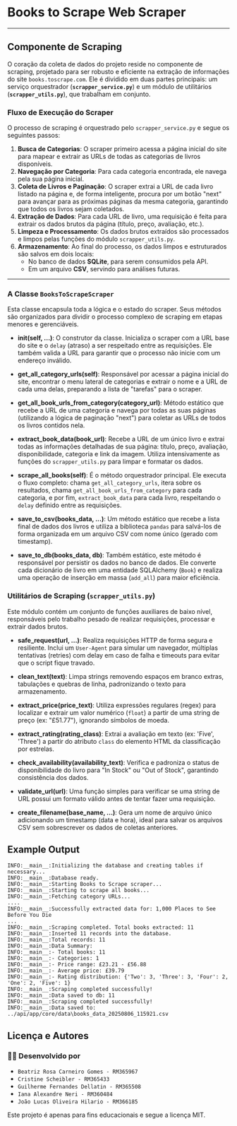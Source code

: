 # Books to Scrape Web Scraper

-----------------------------------

## Componente de Scraping

O coração da coleta de dados do projeto reside no componente de scraping, projetado para ser robusto e eficiente na extração de informações do site `books.toscrape.com`. Ele é dividido em duas partes principais: um serviço orquestrador (**`scrapper_service.py`**) e um módulo de utilitários (**`scrapper_utils.py`**), que trabalham em conjunto.

### Fluxo de Execução do Scraper

O processo de scraping é orquestrado pelo `scrapper_service.py` e segue os seguintes passos:

1.  **Busca de Categorias**: O scraper primeiro acessa a página inicial do site para mapear e extrair as URLs de todas as categorias de livros disponíveis.
2.  **Navegação por Categoria**: Para cada categoria encontrada, ele navega pela sua página inicial.
3.  **Coleta de Livros e Paginação**: O scraper extrai a URL de cada livro listado na página e, de forma inteligente, procura por um botão "next" para avançar para as próximas páginas da mesma categoria, garantindo que todos os livros sejam coletados.
4.  **Extração de Dados**: Para cada URL de livro, uma requisição é feita para extrair os dados brutos da página (título, preço, avaliação, etc.).
5.  **Limpeza e Processamento**: Os dados brutos extraídos são processados e limpos pelas funções do módulo `scrapper_utils.py`.
6.  **Armazenamento**: Ao final do processo, os dados limpos e estruturados são salvos em dois locais:
    * No banco de dados **SQLite**, para serem consumidos pela API.
    * Em um arquivo **CSV**, servindo para análises futuras.

-----------------------------------

### A Classe `BooksToScrapeScraper`

Esta classe encapsula toda a lógica e o estado do scraper. Seus métodos são organizados para dividir o processo complexo de scraping em etapas menores e gerenciáveis.

- **__init__(self, ...)**: O construtor da classe. Inicializa o scraper com a URL base do site e o `delay` (atraso) a ser respeitado entre as requisições. Ele também valida a URL para garantir que o processo não inicie com um endereço inválido.


- **get_all_category_urls(self)**: Responsável por acessar a página inicial do site, encontrar o menu lateral de categorias e extrair o nome e a URL de cada uma delas, preparando a lista de "tarefas" para o scraper.


- **get_all_book_urls_from_category(category_url)**: Método estático que recebe a URL de uma categoria e navega por todas as suas páginas (utilizando a lógica de paginação "next") para coletar as URLs de todos os livros contidos nela.


- **extract_book_data(book_url)**: Recebe a URL de um único livro e extrai todas as informações detalhadas de sua página: título, preço, avaliação, disponibilidade, categoria e link da imagem. Utiliza intensivamente as funções do `scrapper_utils.py` para limpar e formatar os dados.


- **scrape_all_books(self)**: É o método orquestrador principal. Ele executa o fluxo completo: chama `get_all_category_urls`, itera sobre os resultados, chama `get_all_book_urls_from_category` para cada categoria, e por fim, `extract_book_data` para cada livro, respeitando o `delay` definido entre as requisições.


- **save_to_csv(books_data, ...)**: Um método estático que recebe a lista final de dados dos livros e utiliza a biblioteca `pandas` para salvá-los de forma organizada em um arquivo CSV com nome único (gerado com timestamp).


- **save_to_db(books_data, db)**: Também estático, este método é responsável por persistir os dados no banco de dados. Ele converte cada dicionário de livro em uma entidade SQLAlchemy (`Book`) e realiza uma operação de inserção em massa (`add_all`) para maior eficiência.

### Utilitários de Scraping (`scrapper_utils.py`)

Este módulo contém um conjunto de funções auxiliares de baixo nível, responsáveis pelo trabalho pesado de realizar requisições, processar e extrair dados brutos.

- **safe_request(url, ...)**: Realiza requisições HTTP de forma segura e resiliente. Inclui um `User-Agent` para simular um navegador, múltiplas tentativas (retries) com delay em caso de falha e timeouts para evitar que o script fique travado.


- **clean_text(text)**: Limpa strings removendo espaços em branco extras, tabulações e quebras de linha, padronizando o texto para armazenamento.


- **extract_price(price_text)**: Utiliza expressões regulares (regex) para localizar e extrair um valor numérico (`float`) a partir de uma string de preço (ex: "£51.77"), ignorando símbolos de moeda.


- **extract_rating(rating_class)**: Extrai a avaliação em texto (ex: 'Five', 'Three') a partir do atributo `class` do elemento HTML da classificação por estrelas.


- **check_availability(availability_text)**: Verifica e padroniza o status de disponibilidade do livro para "In Stock" ou "Out of Stock", garantindo consistência dos dados.


- **validate_url(url)**: Uma função simples para verificar se uma string de URL possui um formato válido antes de tentar fazer uma requisição.


- **create_filename(base_name, ...)**: Gera um nome de arquivo único adicionando um timestamp (data e hora), ideal para salvar os arquivos CSV sem sobrescrever os dados de coletas anteriores.

## Example Output

```
INFO:__main__:Initializing the database and creating tables if necessary...
INFO:__main__:Database ready.
INFO:__main__:Starting Books to Scrape scraper...
INFO:__main__:Starting to scrape all books...
INFO:__main__:Fetching category URLs...
....
INFO:__main__:Successfully extracted data for: 1,000 Places to See Before You Die
...
INFO:__main__:Scraping completed. Total books extracted: 11
INFO:__main__:Inserted 11 records into the database.
INFO:__main__:Total records: 11
INFO:__main__:Data Summary:
INFO:__main__:- Total books: 11
INFO:__main__:- Categories: 1
INFO:__main__:- Price range: £23.21 - £56.88
INFO:__main__:- Average price: £39.79
INFO:__main__:- Rating distribution: {'Two': 3, 'Three': 3, 'Four': 2, 'One': 2, 'Five': 1}
INFO:__main__:Scraping completed successfully!
INFO:__main__:Data saved to db: 11
INFO:__main__:Scraping completed successfully!
INFO:__main__:Data saved to: ../api/app/core/data\books_data_20250806_115921.csv
```


## Licença e Autores

### 🧑‍💻 Desenvolvido por

- `Beatriz Rosa Carneiro Gomes - RM365967`
- `Cristine Scheibler - RM365433`
- `Guilherme Fernandes Dellatin - RM365508`
- `Iana Alexandre Neri - RM360484`
- `João Lucas Oliveira Hilario - RM366185`

Este projeto é apenas para fins educacionais e segue a licença MIT.